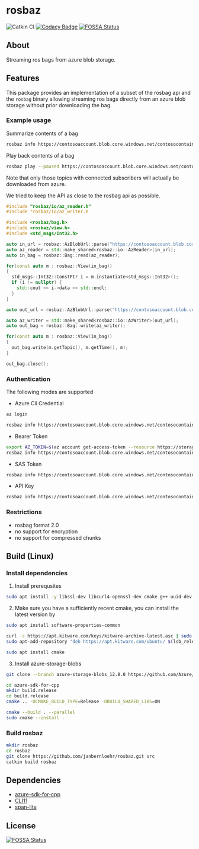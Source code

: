 # rosbaz

![Catkin CI](https://github.com/janbernloehr/rosbaz/workflows/Catkin%20CI/badge.svg) [![Codacy Badge](https://api.codacy.com/project/badge/Grade/3338150d8ef54a1d949264825e84686f)](https://app.codacy.com/manual/janbernloehr/rosbaz?utm_source=github.com&utm_medium=referral&utm_content=janbernloehr/rosbaz&utm_campaign=Badge_Grade_Dashboard) [![FOSSA Status](https://app.fossa.com/api/projects/git%2Bgithub.com%2Fjanbernloehr%2Frosbaz.svg?type=shield)](https://app.fossa.com/projects/git%2Bgithub.com%2Fjanbernloehr%2Frosbaz?ref=badge_shield)

## About

Streaming ros bags from azure blob storage.

## Features

This package provides an implementation of a subset of the rosbag api and the `rosbag` binary allowing streaming ros bags directly from an azure blob storage without prior downloading the bag.

### Example usage

Summarize contents of a bag

```bash
rosbaz info https://contosoaccount.blob.core.windows.net/contosocontainer/my.bag?SAS_TOKEN
```

Play back contents of a bag

```bash
rosbaz play --paused https://contosoaccount.blob.core.windows.net/contosocontainer/my.bag?SAS_TOKEN
```

Note that only those topics with connected subscribers will actually be downloaded from azure.

We tried to keep the API as close to the rosbag api as possible.

```c++
#include "rosbaz/io/az_reader.h"
#include "rosbaz/io/az_writer.h

#include <rosbaz/bag.h>
#include <rosbaz/view.h>
#include <std_msgs/Int32.h>

auto in_url = rosbaz::AzBlobUrl::parse("https://contosoaccount.blob.core.windows.net/contosocontainer/my.bag?SAS_TOKEN");
auto az_reader = std::make_shared<rosbaz::io::AzReader>(in_url);
auto in_bag = rosbaz::Bag::read(az_reader);

for(const auto m : rosbaz::View(in_bag))
{
  std_msgs::Int32::ConstPtr i = m.instantiate<std_msgs::Int32>();
  if (i != nullptr) {
    std::cout << i->data << std::endl;
  }
}

auto out_url = rosbaz::AzBlobUrl::parse("https://contosoaccount.blob.core.windows.net/contosocontainer/other.bag?SAS_TOKEN");

auto az_writer = std::make_shared<rosbaz::io::AzWriter>(out_url);
auto out_bag = rosbaz::Bag::write(az_writer);

for(const auto m : rosbaz::View(in_bag))
{
  out_bag.write(m.getTopic(), m.getTime(), m);
}

out_bag.close();
```

### Authentication

The following modes are supported

-   Azure Cli Credential

```bash
az login

rosbaz info https://contosoaccount.blob.core.windows.net/contosocontainer/my.bag
```

-   Bearer Token

```bash
export AZ_TOKEN=$(az account get-access-token --resource https://storage.azure.com/ -o tsv --query accessToken)
rosbaz info https://contosoaccount.blob.core.windows.net/contosocontainer/my.bag --token $AZ_TOKEN
```

-   SAS Token

```bash
rosbaz info https://contosoaccount.blob.core.windows.net/contosocontainer/my.bag?SAS_TOKEN
```

-   API Key

```bash
rosbaz info https://contosoaccount.blob.core.windows.net/contosocontainer/my.bag --account-key $ACCOUNT_KEY
```

### Restrictions

-   rosbag format 2.0
-   no support for encryption
-   no support for compressed chunks

## Build (Linux)

### Install dependencies

1. Install prerequsites
```bash
sudo apt install -y libssl-dev libcurl4-openssl-dev cmake g++ uuid-dev libxml2-dev
```

2. Make sure you have a sufficiently recent cmake, you can install the latest version by
```bash
sudo apt install software-properties-common

curl -s https://apt.kitware.com/keys/kitware-archive-latest.asc | sudo apt-key add -
sudo apt-add-repository "deb https://apt.kitware.com/ubuntu/ $(lsb_release -sc) main"

sudo apt install cmake
```

3. Install azure-storage-blobs
```bash
git clone --branch azure-storage-blobs_12.8.0 https://github.com/Azure/azure-sdk-for-cpp.git

cd azure-sdk-for-cpp
mkdir build.release
cd build.release
cmake .. -DCMAKE_BUILD_TYPE=Release -DBUILD_SHARED_LIBS=ON

cmake --build . --parallel
sudo cmake --install .
```

### Build rosbaz

```bash
mkdir rosbaz
cd rosbaz
git clone https://github.com/janbernloehr/rosbaz.git src
catkin build rosbaz
```

## Dependencies

-   [azure-sdk-for-cpp](https://github.com/Azure/azure-sdk-for-cpp.git)
-   [CLI11](https://github.com/CLIUtils/CLI11)
-   [span-lite](https://github.com/martinmoene/span-lite)

## License

[![FOSSA Status](https://app.fossa.com/api/projects/git%2Bgithub.com%2Fjanbernloehr%2Frosbaz.svg?type=large)](https://app.fossa.com/projects/git%2Bgithub.com%2Fjanbernloehr%2Frosbaz?ref=badge_large)
